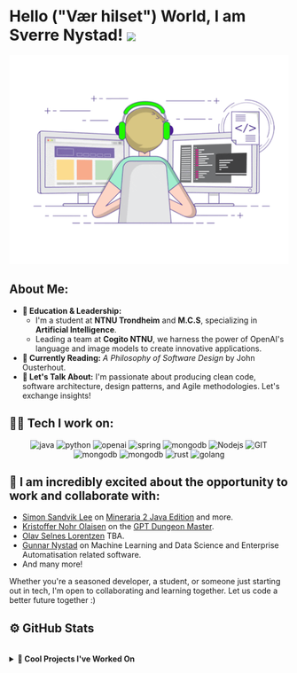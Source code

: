 <h1> Hello ("Vær hilset") World, I am Sverre Nystad! <img src="https://github.com/TheDudeThatCode/TheDudeThatCode/blob/master/Assets/Hi.gif" width="45" align="center"/> </h1> 
<div align="center">
<img src="programmerProggingDarkMode.gif">
</div>

## About Me:

- **🏦 Education & Leadership:**
    - I'm a student at **NTNU Trondheim** and **M.C.S**, specializing in **Artificial Intelligence**.
    - Leading a team at **Cogito NTNU**, we harness the power of OpenAI's language and image models to create innovative applications.
- **📖 Currently Reading:** *A Philosophy of Software Design* by John Ousterhout.
- **💬 Let's Talk About:** I'm passionate about producing clean code, software architecture, design patterns, and Agile methodologies. Let's exchange insights!

<h2> 🧑‍💻 Tech I work on: </h2>

<div align="center">
      <img src="https://www.vectorlogo.zone/logos/java/java-icon.svg" alt="java"           width="75" height="75"/> 
      <img src="https://www.vectorlogo.zone/logos/python/python-icon.svg" alt="python"     width="65 height="65"/>
      <img src="https://github.com/SverreNystad/SverreNystad/assets/89105607/5dcbef68-921d-4897-a5cd-67c3ce2f171b" alt="openai" width="75" height="65"/>
      <img src="https://www.vectorlogo.zone/logos/springio/springio-icon.svg" alt="spring" width="65" height="65"/>
      <img src="https://www.vectorlogo.zone/logos/reactjs/reactjs-icon.svg" alt="mongodb"  width="55" height="65"/>
      <img src="https://www.vectorlogo.zone/logos/nodejs/nodejs-icon.svg" alt="Nodejs"     width="65" height="65"/>
      <img src="https://www.vectorlogo.zone/logos/git-scm/git-scm-icon.svg" alt="GIT"      width="65" height="65"/> 
      <img src="https://www.vectorlogo.zone/logos/mongodb/mongodb-icon.svg" alt="mongodb"  width="55" height="65"/>
      <img src="https://www.vectorlogo.zone/logos/gradle/gradle-icon.svg" alt="mongodb"    width="55" height="65"/>
      <img src="https://www.vectorlogo.zone/logos/rust-lang/rust-lang-icon.svg" alt="rust" width="55" height="65"/>
      <img src="https://www.vectorlogo.zone/logos/golang/golang-official.svg" alt="golang" width="75" height="65"/>
</div>

<h2> 🤝 I am incredibly excited about the opportunity to work and collaborate with: </h3>

- [Simon Sandvik Lee](https://github.com/sandviklee) on [Mineraria 2 Java Edition](https://github.com/sandviklee/MinerariaV2) and more.
- [Kristoffer Nohr Olaisen](https://github.com/Knolaisen) on the [GPT Dungeon Master](https://github.com/SverreNystad/gpt-dungeon-master).
- [Olav Selnes Lorentzen](https://github.com/olavsl) TBA.
- [Gunnar Nystad](https://github.com/Gunnar2908) on Machine Learning and Data Science and Enterprise Automatisation related software.
- And many more!

Whether you're a seasoned developer, a student, or someone just starting out in tech, I'm open to collaborating and learning together. Let us code a better future together :)

<h2>⚙️ GitHub Stats</h2>
<div align="center">
  <picture>
    <source media="(prefers-color-scheme: dark)" srcset="https://github-readme-stats-nine-bay-97.vercel.app/api?username=SverreNystad&show_icons=true&border_color=414868&theme=tokyonight"/>
    <source media="(prefers-color-scheme: light)" srcset="https://github-readme-stats-nine-bay-97.vercel.app/api?username=SverreNystad&show_icons=true"/>
    <img height="190em">
  </picture>
  <picture>
    <source media="(prefers-color-scheme: dark)" srcset="https://github-readme-stats-nine-bay-97.vercel.app/api/top-langs/?username=SverreNystad&layout=compact&border_color=414868&theme=tokyonight"/>
    <source media="(prefers-color-scheme: light)" srcset="https://github-readme-stats-nine-bay-97.vercel.app/api/top-langs/?username=SverreNystad&layout=compact">
    <img height="190em">
  </picture>
</div>

<details>
  <summary><strong>🚀 Cool Projects I've Worked On</strong></summary>
  <br>
  
  <div align="center">

  <!-- Project 1: Constraint satisfaction problem -->
  <h3><a href="https://github.com/SverreNystad/constraint-satisfaction-problem">Constraint Satisfaction Problem: Sudoku Solver</a></h3>
  <p>
    This application uses CSP to solve Sudoku puzzles. The creators of this application have both never solved a Sudoku, but with the power of CSP, we can solve any Sudoku. Enjoy the application and have fun solving Sudokus.
    <br><img src="https://github.com/SverreNystad/constraint-satisfaction-problem/blob/main/docs/images/application.png" width="200">
  </p>
  
  <hr>
  
  <!-- Project 2: NTNU FIGHTERZ -->
  <h3><a href="https://github.com/sandviklee/NTNUFighterzV1">NTNU FIGHTERZ</a></h3>
  <p>
    A scaling fighting game similar to Super Smash Bros, developed in Java with Maven.
    <br><img src="https://media.discordapp.net/attachments/353907776633700363/1066753378958442506/6ae495074a7c35656342107b2aa2c2af.gif?width=837&height=454" width="200">
  </p>
  
  <hr>
  
  <!-- Project 3: Alpha-Zero-Chess -->
  <h3><a href="https://github.com/Knolaisen/alpha-zero-prosjekt">Alpha-Zero-Chess</a></h3>
  <p>
    Developed an AI based on the Alpha Zero algorithm to play chess.
    <br><img src="https://camo.githubusercontent.com/35ee5994888696124fd59f2d2de47b3050939b0bc91a8882f1231baba18d84b5/68747470733a2f2f6e61626c612e6e6f2f6d656469612f7468756d626e61696c732f75706c6f6164732f6e6577735f70696374757265732f636f676e69652e706e672e373730783330305f7139355f626f782d302532433433253243313432322532433539355f64657461696c5f75707363616c652e6a7067" width="200">
  </p>

  <hr>

  <!-- Project 4: Marketing-AI -->
  <h3><a href="https://github.com/SverreNystad/">MarketingAI</a></h3>
  <p>
    A software that autonomously generates relevant imagery and accompanying text for a meme or propaganda poster based on user input.
    <br><img src="https://github.com/CogitoNTNU/MarketingAI/blob/main/data/assembled_images/HelloPropagandaAI.png" width="200"> 
  </p>

  <hr>

  <!-- Project 5: boids-the-game -->
  <h3><a href="https://github.com/SverreNystad/boids-the-game">Boids the Game</a></h3>
  <p>
    A simulation-based game inspired by Craig Reynolds' Boids algorithm, modeling the flocking behavior of birds or fish.
    <br><img src="https://i.gyazo.com/0dc7b698c4eb431d19be66c0b852ff02.gif" width="200">
  </p>

  <hr>

  <!-- Project 6: gpt-dungeon-master -->
  <h3><a href="https://github.com/SverreNystad/gpt-dungeon-master">GPT Dungeon Master</a></h3>
  <p>
    This project harnesses the power of GPT models to create a dynamic and responsive Dungeon Master (DM) for tabletop RPGs.
  </p>
    <br><img src="https://github.com/SverreNystad/gpt-dungeon-master/blob/main/docs/images/gpt-dungeon-master-logo.png" width="200">
  <hr>
  <!-- Project 7: Ragequit -->
  <h3><a href="https://github.com/SverreNystad/GMTK-game-jam">Ragequit</a></h3>
<p>
    This was our contribution to the 2023 GMTK Game jam. This is a video game made in 49 hours in unity.
  </p>
<br><img src="https://user-images.githubusercontent.com/89105607/252468141-b5e734c5-13f4-45f3-860f-87804f83d941.png" width="200">
<hr>
<!-- Project 8: power predictor -->
  <h3><a href="https://github.com/SverreNystad/power-predictor">ML power predictor</a></h3>
  <p>
    Using Machine Learning for time series forecasting of photovoltaic measurement for solar systems based on weather features
  </p>
<hr>
<!-- Project 9: Conway's game of life -->
  <h3><a href="https://github.com/SverreNystad/game-of-Life">Conway's game of life</a></h3>
  <p>
    An implementation of Conway's game of life made with the MVC architecture pattern and Java Swing
  </p>
  <br><img src="https://i.gyazo.com/675756a7a693da8d650afe52b305a5e1.gif" width="200">

<hr>
<!-- Project 9: minesweeper -->
  <h3><a href="https://github.com/SverreNystad/minesweeper">Minesweeper</a></h3>
  <p>
    A CLI version of Minesweeper. This was a project was in 2 hours in Java with Gradle
  </p>

<hr>
<!-- Project 10: a-star-pathfinding -->
  <h3><a href="https://github.com/SverreNystad/a-star-pathfinding">A* pathfinding</a></h3>
  <p>
    Implantation of the A* pathfinding algorithm to find the shortest path between two points and it has visualizations to show the algorithm in action.
  </p>
<br><img src="https://github.com/SverreNystad/a-star-pathfinding/blob/main/docs/exploration_of_task_2.gif" width="200">
  
  <h3><a href="https://github.com/SverreNystad/TDT4145-train-system">Train, ticket, station management system</a></h3>
  <p> Train, ticket, station management system is a command line-based application that allows users to interact with a train ticketing system. Users can check train routes, trips, and available tickets, as well as register, log in, and buy tickets if they are a customer. This application uses a local SQLite database to store data.
  </p>

```
  _______     _______     _______     _______     ___       
 /       \   /       \   /       \   /       \   /  |\_     
|   NORD  | |  LANDS  | |  BANEN  | |   S J   | |   |____\_ 
|_________|_|_________|_|_________|_|_________|_|_  |______|
  O     O     O     O     O     O     O     O    O\/_|      
```   

And many more, most of the rest are private under NDA or not yet released.

</div>
</details>
